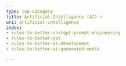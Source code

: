 ```yaml
---
type: top-category
title: Artificial Intelligence (AI) 🔥
uri: artificial-intelligence
index:
- rules-to-better-chatgpt-prompt-engineering
- rules-to-better-gpt
- rules-to-better-ai-development
- rules-to-better-ai-generated-media

---
```

